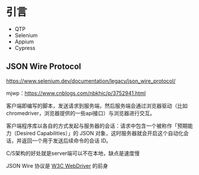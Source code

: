 # 引言

- QTP
- Selenium
- Appium
- Cypress

## JSON Wire Protocol

<https://www.selenium.dev/documentation/legacy/json_wire_protocol/>

mjwp：<https://www.cnblogs.com/nbkhic/p/3752941.html>

客户端即编写的脚本，发送请求到服务端，然后服务端会通过浏览器驱动（比如chromedriver，浏览器提供的一些api接口）与浏览器进行交互。

客户端程序库以各自的方式发起与服务器的会话：请求中包含一个被称作「预期能力（Desired Capabilities）」的 JSON 对象，这时服务器就会开启这个自动化会话，并返回一个用于发送后续命令的会话 ID。

C/S架构的好处就是server端可以不在本地，缺点是速度慢

JSON Wire 协议是 [W3C WebDriver](https://w3c.github.io/webdriver/) 的前身
